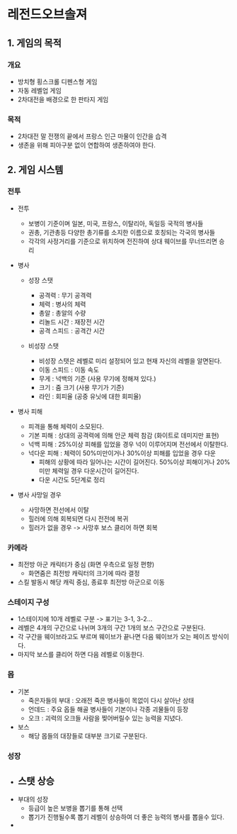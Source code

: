 # 레전드오브솔져
## 1. 게임의 목적
### 개요
- 방치형 횡스크롤 디펜스형 게임
- 자동 레벨업 게임
- 2차대전을 배경으로 한 판타지 게임

### 목적 
- 2차대전 말 전쟁의 끝에서 프랑스 인근 마물이 인간을 습격
- 생존을 위해 피아구분 없이 연합하여 생존하여야 한다. 

## 2. 게임 시스템
### 전투
- 전투
  - 보병이 기준이며 일본, 미국, 프랑스, 이탈리아, 독일등 국적의 병사들 
  - 권총, 기관총등 다양한 총기류를 소지한 이름으로 호칭되는 각국의 병사들
  - 각각의 사정거리를 기준으로 위치하며 전진하여 상대 웨이브를 무너뜨리면 승리
- 병사
  - 성장 스탯
    - 공격력 : 무기 공격력
    - 체력 : 병사의 체력
    - 총알 : 총알의 수량
    - 리놀드 시간 : 재장전 시간
    - 공격 스피드 : 공격간 시간

  - 비성장 스탯
    - 비성장 스탯은 레벨로 미리 설정되어 있고 현재 자신의 레벨을 알면된다. 
    - 이동 스피드 : 이동 속도
    - 무게 : 넉백의 기준 (사용 무기에 정해져 있다.)
    - 크기 : 줌 크기 (사용 무기가 기준)
    - 라인 : 회피율 (공중 유닛에 대한 회피율)
  
- 병사 피해
  - 피격을 통해 체력이 소모된다.
  - 기본 피해 : 상대의 공격력에 의해 안군 체력 참감 (화이트로 데미지만 표현)
  - 넉백 피해 : 25%이상 피해를 입었을 경우 넉이 이루어지며 전선에서 이탈한다.
  - 넉다운 피해 : 체력이 50%미만이거나 30%이상 피해를 입었을 경우 다운
    - 피해의 상황에 따라 일어나는 시간이 길어진다. 50%이상 피해이거나 20%미만 체력일 경우 다운시간이 길어진다.
    - 다운 시간도 5단계로 정리   

- 병사 사망일 경우
  - 사망하면 전선에서 이탈
  - 힐러에 의해 회복되면 다시 전전에 복귀
  - 힐러가 없을 경우 -> 사망후 보스 클리어 하면 회복 

### 카메라
  - 최전방 아군 캐릭터가 중심 (화면 우측으로 일정 편향)
    - 화면줌은 최전방 캐릭터의 크기에 따라 결정 
  - 스킬 발동시 해당 캐릭 중심, 종료후 최전방 아군으로 이동

### 스테이지 구성
  - 1스테이지에 10개 레벨로 구분 -> 표기는 3-1, 3-2...
  - 레벨은 4개의 구간으로 나뉘며 3개의 구간 1개의 보스 구간으로 구분된다.
  - 각 구간을 웨이브라고도 부르며 웨이브가 끝나면 다음 웨이브가 오는 페이즈 방식이다.
  - 마지막 보스를 클리어 하면 다음 레벨로 이동한다.  

### 몹
  - 기본
    - 죽은자들의 부대 : 오래전 죽은 병사들이 목없이 다시 살아난 상태
    - 언데드 : 주요 옵들 해골 병사들이 기본이나 각종 괴물들이 등장
    - 오크 : 괴력의 오크들 사람을 찢어버릴수 있는 능력을 지녔다.
  - 보스
    - 해당 몹들의 대장들로 대부분 크기로 구분된다.  

### 성장
  - 스탯 상승
    -  
  - 부대의 성장
    - 등급이 높은 보병을 뽑기를 통해 선택
    - 뽑기가 진행될수록 뽑기 레벨이 상승하여 더 좋은 능력의 병사를 뽑을수 있다. 
  - 
 


